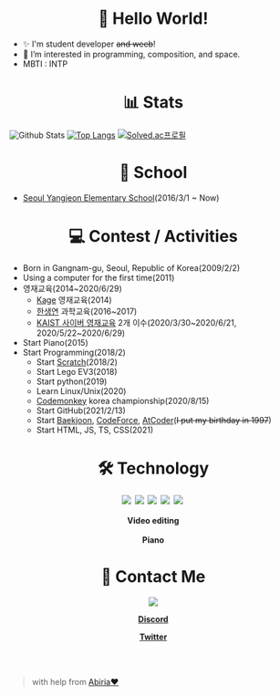 <h1 align="center">👋 Hello World!</h1>
 
- ✨ I'm student developer ~~and weeb~~!
- 💜 I’m interested in programming, composition, and space.
- MBTI : INTP
<h1 align="center">📊 Stats</h1>

![Github Stats](https://github-readme-stats.vercel.app/api?username=star0202&count_private=true&show_icons=true&theme=nightowl&bg_color=ffffff00&hide_border=true&title_color=B4BCE0&include_all_commits=true&custom_title=star0202's%20Github%20Stats)
[![Top Langs](https://github-readme-stats.vercel.app/api/top-langs/?username=star0202&&layout=compact&langs_count=10&theme=nightowl&bg_color=ffffff00&hide_border=true&title_color=B4BCE0)](https://github.com/star0202?tab=repositories)
[![Solved.ac프로필](http://mazassumnida.wtf/api/v2/generate_badge?boj=devstar)](https://solved.ac/devstar)
<h1 align="center">🏫 School</h1>

- [Seoul Yangjeon Elementary School](http://yangjeon.sen.es.kr/index.do)(2016/3/1 ~ Now)
<h1 align="center">💻 Contest / Activities</h1>

- Born in Gangnam-gu, Seoul, Republic of Korea(2009/2/2)
- Using a computer for the first time(2011)
- 영재교육(2014~2020/6/29)
  - [Kage](http://www.kage.co.kr/) 영재교육(2014)
  - [한생연](http://www.hlsi.co.kr/main/main.php) 과학교육(2016~2017)
  - [KAIST 사이버 영재교육](https://talented.kaist.ac.kr:8443/) 2개 이수(2020/3/30\~2020/6/21, 2020/5/22\~2020/6/29)
- Start Piano(2015)
- Start Programming(2018/2)
  - Start [Scratch](https://scratch.mit.edu/users/star0202/)(2018/2)
  - Start Lego EV3(2018)
  - Start python(2019)
  - Learn Linux/Unix(2020)
  - [Codemonkey](https://www.codemonkey.com/) korea championship(2020/8/15)
  - Start GitHub(2021/2/13)
  - Start [Baekjoon](https://solved.ac/devstar), [CodeForce](https://codeforces.com/profile/star0202_dev), [AtCoder](https://atcoder.jp/users/star0202_dev)(~~I put my birthday in 1997~~)
  - Start HTML, JS, TS, CSS(2021)
<h1 align="center">🛠 Technology</h1>
<b>
  <p align="center">
    <img src="https://img.shields.io/badge/Python-3766AB?style=flat-square&logo=Python&logoColor=white">&nbsp
    <img src="https://img.shields.io/badge/Javascript-ffb13b?style=flat-square&logo=javascript&logoColor=white">&nbsp
    <img src="https://img.shields.io/badge/Typescript-2D79C7?style=flat-square&logo=Typescript&logoColor=white">&nbsp
    <img src="https://img.shields.io/badge/HTML-E96228?style=flat-square&logo=HTML5&logoColor=white">&nbsp
    <img src="https://img.shields.io/badge/CSS-2862E9?style=flat-square&logo=CSS3&logoColor=white">&nbsp<br><br>
    Video editing<br><br>
    Piano<br>
  </p>
</b>
<h1 align="center">🔔 Contact Me</h2>
<b>
  <p align="center">
    <a href="mailto:devstar0202@gmail.com" target="_blank">
    <img src="https://img.shields.io/badge/devstar0202@gmail.com-444444?style=flat-square&logo=Gmail&logoColor=white"
/></a>
</p>
  <a href="https://discord.com/users/798690702635827200"><p align="center">Discord</p></a>
  <a href="https://twitter.com/devstar0202"><p align="center">Twitter</p></a>
</p>
</b>
<br>
<br>

> with help from [Abiria❤](https://github.com/abiriadev)
